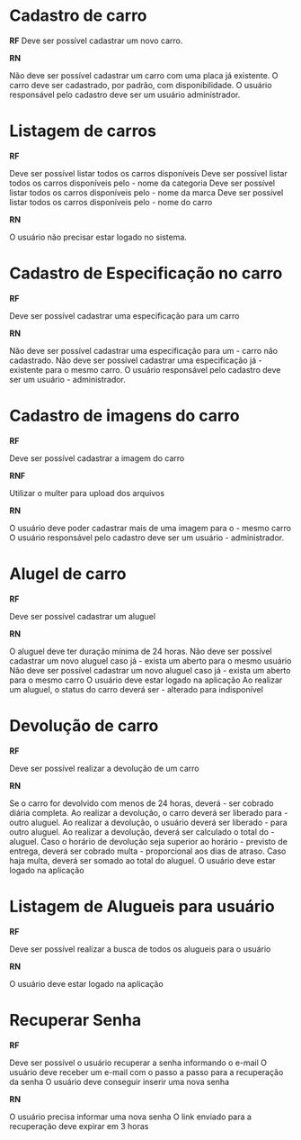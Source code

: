 # Cadastro de carro
**RF**
Deve ser possível cadastrar um novo carro.

**RN**

Não deve ser possível cadastrar um carro com uma placa já existente.
O carro deve ser cadastrado, por padrão, com disponibilidade.
O usuário responsável pelo cadastro deve ser um usuário administrador.

# Listagem de carros

**RF**

Deve ser possível listar todos os carros disponíveis
Deve ser possível listar todos os carros disponíveis pelo - nome da categoria
Deve ser possível listar todos os carros disponíveis pelo - nome da marca
Deve ser possível listar todos os carros disponíveis pelo - nome do carro

**RN**

O usuário não precisar estar logado no sistema.

# Cadastro de Especificação no carro

**RF**

Deve ser possível cadastrar uma especificação para um carro

**RN**

Não deve ser possível cadastrar uma especificação para um - carro não cadastrado.
Não deve ser possível cadastrar uma especificação já - existente para o mesmo carro.
O usuário responsável pelo cadastro deve ser um usuário - administrador.

# Cadastro de imagens do carro

**RF**

Deve ser possível cadastrar a imagem do carro

**RNF**

Utilizar o multer para upload dos arquivos

**RN**

O usuário deve poder cadastrar mais de uma imagem para o - mesmo carro
O usuário responsável pelo cadastro deve ser um usuário - administrador.

# Alugel de carro

**RF**

Deve ser possível cadastrar um aluguel

**RN**

O aluguel deve ter duração mínima de 24 horas.
Não deve ser possível cadastrar um novo aluguel caso já - exista um aberto para o mesmo usuário
Não deve ser possível cadastrar um novo aluguel caso já - exista um aberto para o mesmo carro
O usuário deve estar logado na aplicação
Ao realizar um aluguel, o status do carro deverá ser - alterado para indisponível

# Devolução de carro

**RF**

Deve ser possível realizar a devolução de um carro

**RN**

Se o carro for devolvido com menos de 24 horas, deverá - ser cobrado diária completa.
Ao realizar a devolução, o carro deverá ser liberado para - outro aluguel.
Ao realizar a devolução, o usuário deverá ser liberado - para outro aluguel.
Ao realizar a devolução, deverá ser calculado o total do - aluguel.
Caso o horário de devolução seja superior ao horário - previsto de entrega, deverá ser cobrado multa - proporcional aos dias de atraso.
Caso haja multa, deverá ser somado ao total do aluguel.
O usuário deve estar logado na aplicação

# Listagem de Alugueis para usuário

**RF**

Deve ser possível realizar a busca de todos os alugueis para o usuário

**RN**

O usuário deve estar logado na aplicação

# Recuperar Senha

**RF**

Deve ser possível o usuário recuperar a senha informando o e-mail
O usuário deve receber um e-mail com o passo a passo para a recuperação da senha
O usuário deve conseguir inserir uma nova senha

**RN**

O usuário precisa informar uma nova senha
O link enviado para a recuperação deve expirar em 3 horas